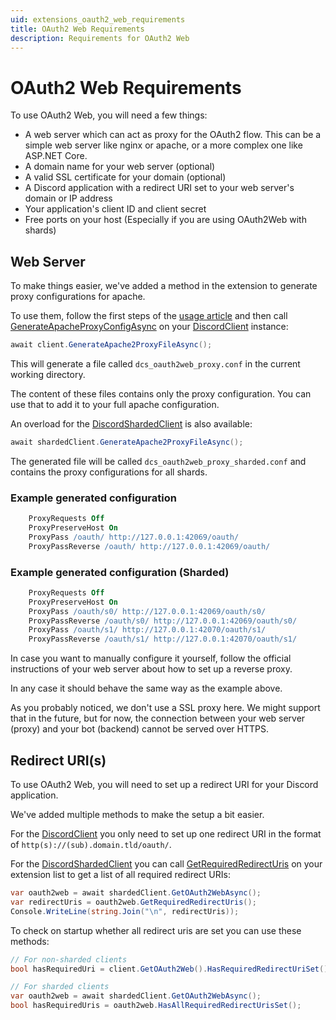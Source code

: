 ```yaml
---
uid: extensions_oauth2_web_requirements
title: OAuth2 Web Requirements
description: Requirements for OAuth2 Web
---
```


# OAuth2 Web Requirements

To use OAuth2 Web, you will need a few things:

- A web server which can act as proxy for the OAuth2 flow. This can be a simple web server like nginx or apache, or a more complex one like ASP.NET Core.
- A domain name for your web server (optional)
- A valid SSL certificate for your domain (optional)
- A Discord application with a redirect URI set to your web server's domain or IP address
- Your application's client ID and client secret
- Free ports on your host (Especially if you are using OAuth2Web with shards)

## Web Server

To make things easier, we've added a method in the extension to generate proxy configurations for apache.

To use them, follow the first steps of the [usage article](xref:extensions_oauth2_web_usage) and then call [GenerateApacheProxyConfigAsync](xref:DisCatSharp.Extensions.OAuth2Web.OAuth2WebExtensionUtilities.GenerateApache2ProxyFileAsync*) on your [DiscordClient](xref:DisCatSharp.DiscordClient) instance:

```cs
await client.GenerateApache2ProxyFileAsync();
```

This will generate a file called `dcs_oauth2web_proxy.conf` in the current working directory.

The content of these files contains only the proxy configuration. You can use that to add it to your full apache configuration.

An overload for the [DiscordShardedClient](xref:DisCatSharp.DiscordShardedClient) is also available:

```cs
await shardedClient.GenerateApache2ProxyFileAsync();
```

The generated file will be called `dcs_oauth2web_proxy_sharded.conf` and contains the proxy configurations for all shards.

### Example generated configuration

```apache
    ProxyRequests Off
    ProxyPreserveHost On
    ProxyPass /oauth/ http://127.0.0.1:42069/oauth/
    ProxyPassReverse /oauth/ http://127.0.0.1:42069/oauth/
```

### Example generated configuration (Sharded)

```apache
    ProxyRequests Off
    ProxyPreserveHost On
    ProxyPass /oauth/s0/ http://127.0.0.1:42069/oauth/s0/
    ProxyPassReverse /oauth/s0/ http://127.0.0.1:42069/oauth/s0/
    ProxyPass /oauth/s1/ http://127.0.0.1:42070/oauth/s1/
    ProxyPassReverse /oauth/s1/ http://127.0.0.1:42070/oauth/s1/
```

In case you want to manually configure it yourself, follow the official instructions of your web server about how to set up a reverse proxy.

In any case it should behave the same way as the example above.

As you probably noticed, we don't use a SSL proxy here. We might support that in the future, but for now, the connection between your web server (proxy) and your bot (backend) cannot be served over HTTPS.

## Redirect URI(s)

To use OAuth2 Web, you will need to set up a redirect URI for your Discord application.

We've added multiple methods to make the setup a bit easier.

For the [DiscordClient](xref:DisCatSharp.DiscordClient) you only need to set up one redirect URI in the format of `http(s)://(sub).domain.tld/oauth/`.

For the [DiscordShardedClient](xref:DisCatSharp.DiscordShardedClient) you can call [GetRequiredRedirectUris](xref:DisCatSharp.Extensions.OAuth2Web.ExtensionMethods.GetRequiredRedirectUris*) on your extension list to get a list of all required redirect URIs:

```cs
var oauth2web = await shardedClient.GetOAuth2WebAsync();
var redirectUris = oauth2web.GetRequiredRedirectUris();
Console.WriteLine(string.Join("\n", redirectUris));
```

To check on startup whether all redirect uris are set you can use these methods:

```cs
// For non-sharded clients
bool hasRequiredUri = client.GetOAuth2Web().HasRequiredRedirectUriSet();

// For sharded clients
var oauth2web = await shardedClient.GetOAuth2WebAsync();
bool hasRequiredUris = oauth2web.HasAllRequiredRedirectUrisSet();
```
